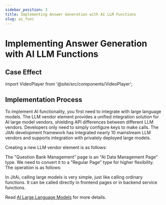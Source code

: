 ```yaml
---
sidebar_position: 3
title: Implementing Answer Generation with AI LLM Functions
slug: ai_func
---
```


# Implementing Answer Generation with AI LLM Functions

## Case Effect

import VideoPlayer from '@site/src/components/VideoPlayer';

<VideoPlayer relatePath="/docs/tutorial/ai_func_effect.mp4" />


## Implementation Process

To implement AI functionality, you first need to integrate with large language models. The LLM vendor element provides a unified integration solution for AI large model vendors, shielding API differences between different LLM vendors. Developers only need to simply configure keys to make calls.
The JitAi development framework has integrated nearly 10 mainstream LLM vendors and supports integration with privately deployed large models.

Creating a new LLM vendor element is as follows:
<VideoPlayer relatePath="/docs/tutorial/ai_func_llm.mp4" />

The "Question Bank Management" page is an "AI Data Management Page" type. We need to convert it to a "Regular Page" type for higher flexibility. The operation is as follows:

<VideoPlayer relatePath="/docs/tutorial/ai_func_page_convert.mp4" />

In JitAi, calling large models is very simple, just like calling ordinary functions. It can be called directly in frontend pages or in backend service functions.

<VideoPlayer relatePath="/docs/tutorial/ai_func_page_event.mp4" />

Read [AI Large Language Models](../../devguide/ai-llm/create-ai-llm) for more details.